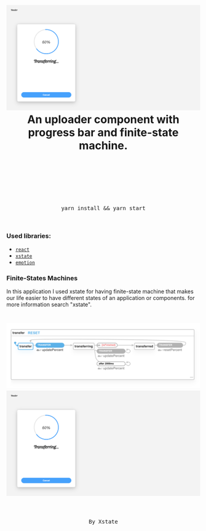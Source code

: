 <div align="center">
  <h1>
    <br/>
    <br/>
      <img src="./public/overview.png" alt="transfer" />
    <br />
      An uploader component with progress bar and finite-state machine.
    <br />
    <br />
  </h1>
  <sup>
  </sup>
  <br />
  <br />
  <br />
  <br />
  <pre>yarn install && yarn start</pre>
  <br />
</div>

### Used libraries:

- [`react`](https://github.com/facebook/react)
- [`xstate`](https://github.com/davidkpiano/xstate)
- [`emotion`](https://github.com/emotion-js/emotion)

### Finite-States Machines

In this application I used xstate for having finite-state machine that makes our life easier to have different states of an application or components. for more information search "xstate".

<div align="center">
  <h1>
    <img src="./public/viz.png" alt="xstate" />
    <img src="./public/overview.png" alt="transfer" />
  </h1>
  <sup>
  </sup>
  <br />
  <pre>By Xstate</pre>
  <br />
</div>
